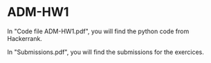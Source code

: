 # ADM-HW1

In "Code file ADM-HW1.pdf", you will find the python code from Hackerrank.

In "Submissions.pdf", you will find the submissions for the exercices.
